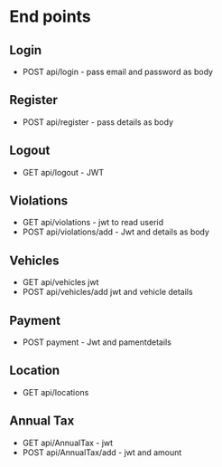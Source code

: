 # End points

## Login 
- POST api/login - pass email and password as body

## Register 
- POST api/register - pass details as body

## Logout 
- GET api/logout - JWT

## Violations
- GET api/violations - jwt to read userid
- POST api/violations/add - Jwt and details as body

## Vehicles
- GET api/vehicles jwt
- POST api/vehicles/add jwt and vehicle details

## Payment 
- POST payment - Jwt and pamentdetails

## Location
- GET api/locations

## Annual Tax
- GET api/AnnualTax - jwt
- POST api/AnnualTax/add - jwt and amount